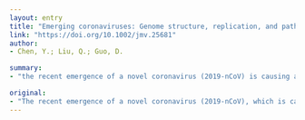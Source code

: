 ```yaml
---
layout: entry
title: "Emerging coronaviruses: Genome structure, replication, and pathogenesis"
link: "https://doi.org/10.1002/jmv.25681"
author:
- Chen, Y.; Liu, Q.; Guo, D.

summary:
- "the recent emergence of a novel coronavirus (2019-nCoV) is causing an outbreak of unusual viral pneumonia in patients in Wuhan, a central city in China. In this minireview, we provide a brief introduction of the general features of CoVs. This review will help understand the biology and potential risk of different coVs that exist in richness in wildlife such as bats. The research will help explain the risks posed to public health. It will also describe diseases caused by different CoV is a new virus in China is another warning of the risk of the virus causing a virus outbreak in patients."

original:
- "The recent emergence of a novel coronavirus (2019-nCoV), which is causing an outbreak of unusual viral pneumonia in patients in Wuhan, a central city in China, is another warning of the risk of CoVs posed to public health. In this minireview, we provide a brief introduction of the general features of CoVs and describe diseases caused by different CoVs in humans and animals. This review will help understand the biology and potential risk of CoVs that exist in richness in wildlife such as bats."
---
```


